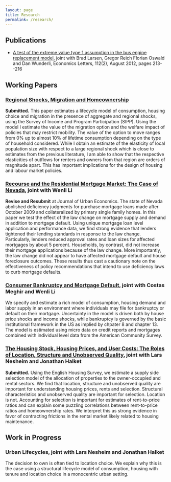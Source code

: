 ```yaml
---
layout: page
title: Research
permalink: /research/
---
```




## Publications 

* [A test of the extreme value type 1 assumption in the bus engine replacement model]("http://www.sciencedirect.com/science/article/pii/S0165176512000870"), joint with Brad Larsen, Gregor Reich Florian Oswald and Dan Wunderli, Economics Letters, 112(2), August 2012, pages 213--216

## Working Papers

### [Regional Shocks, Migration and Homeownership](https://dl.dropboxusercontent.com/u/109115/website/oswald_jmp.pdf)

**Submitted.** 
This paper estimates a lifecycle model of consumption, housing choice and migration in the presence of aggregate and regional shocks, using the Survey of Income and Program Participation (SIPP). Using the model I estimate the value of the migration option and the welfare impact of policies that may restrict mobility. The value of the option to move ranges from 0% up to almost 10% of lifetime consumption depending on the type of household considered. While I obtain an estimate of the elasticity of local population size with respect to a large regional shock which is close to estimates from the previous literature, I am able to show that the respective elasticities of outflows for renters and owners from that region are orders of magnitude apart. This has important implications for the design of housing and labour market policies.

### [Recourse and the Residential Mortgage Market: The Case of Nevada](https://dl.dropboxusercontent.com/u/109115/website/nevada.pdf), joint with Wenli Li

**Revise and Resubmit** at Journal of Urban Economics.
The state of Nevada abolished deficiency judgments for purchase mortgage
              loans made after October 2009 and collateralized by primary single family
              homes. In this paper we test the effect of the law change on mortgage supply
              and demand in addition to mortgage default. Using unique mortgage loan level
              application and performance data, we find strong evidence that lenders
              tightened their lending standards in response to the law change.
              Particularly, lenders reduced approval rates and loan sizes for affected
              mortgages by about 5 percent. Households, by contrast, did not increase
              their mortgage applications because of the law change. More importantly, the
              law change did not appear to have affected mortgage default and house
              foreclosure outcomes. These results thus cast a cautionary note on the
              effectiveness of policy recommendations that intend to use deficiency laws
              to curb mortgage defaults.


### [Consumer Bankruptcy and Mortgage Default](https://dl.dropboxusercontent.com/u/109115/website/bankruptcy.pdf), joint with Costas Meghir and Wenli Li

We specify and estimate a rich model of consumption, housing demand and labor supply in an environment where individuals may file for bankruptcy or default on their mortgage. Uncertainty in the model is driven both by house price shocks and income shocks, while bankruptcy is governed by the basic institutional framework in the US as implied by chpater 8 and chapter 13. The model is estimated using micro data on credit reports and mortgages combined with individual level data from the American Community Survey. 

### [The Housing Stock, Housing Prices, and User Costs: The Roles of Location, Structure and Unobserved Quality](https://www.dropbox.com/s/ch4zzpyha9cx9rf/SelectionModel_20160323.pdf?dl=0), joint with Lars Nesheim and Jonathan Halket

**Submitted.** Using the English Housing Survey, we estimate a supply side selection model of the allocation of properties to the owner-occupied and rental sectors. We find that location, structure and unobserved quality are important for understanding housing prices, rents and selection. Structural characteristics and unobserved quality are important for selection. Location is not. Accounting for selection is important for estimates of rent-to-price ratios and can explain some puzzling correlations between rent-to-price ratios and homeownership rates. We interpret this as strong evidence in favor of contracting frictions in the rental market likely related to housing maintenance.

## Work in Progress

### Urban Lifecycles, joint with Lars Nesheim and Jonathan Halket

The decision to own is often tied to location choice. We explain why this is the case using a structural lifecycle model of consumption, housing with tenure and location choice in a monocentric urban setting.







